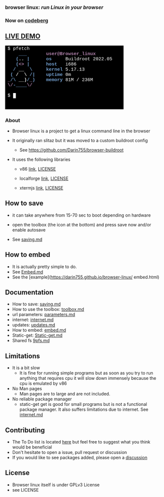 ### **browser linux:** _run Linux in your browser_

### **Now on [codeberg](https://codeberg.org/darin755/browser-linux)**

## [LIVE DEMO](https://darin755.github.io/browser-linux/)

<img src="docs/images/screenshot.png">

### About

 - Browser linux is a project to get a linux command line in the browser

 - It originally ran slitaz but it was moved to a custom buildroot config

   - See https://github.com/Darin755/browser-buildroot

 - It uses the following libraries

   - v86 [link](https://github.com/copy/v86), [LICENSE](https://github.com/Darin755/browser-linux/raw/master/lib/v86/LICENSE)

   - localforge [link](https://github.com/localForage/localForage), [LICENSE](https://github.com/Darin755/browser-linux/raw/master/lib/localForage/LICENSE)

   - xtermjs [link](https://github.com/xtermjs/xterm.js), [LICENSE](https://github.com/Darin755/browser-linux/raw/master/lib/xtermjs/LICENSE)

## How to save

 - it can take anywhere from 15-70 sec to boot depending on hardware

 - open the toolbox (the icon at the bottom) and press save now and/or enable autosave
 - See [saving.md](docs/saving.md)

## How to embed

 - It is actually pretty simple to do.
 - See [Embed.md](docs/embed.md)
 - See the [example](https://darin755.github.io/browser-linux/	embed.html)
 
## Documentation
 - How to save: [saving.md](docs.saving.md)
 - How to use the toolbox: [toolbox.md](docs/toolbox.md)
 - url parameters: [parameters.md](docs/parameters.md)
 - internet: [internet.md](docs/internet.md)
 - updates: [updates.md](docs/updates.md)
 - How to embed: [embed.md](docs/embed.md)
 - Static-get: [Static-get.md](docs/static-get.md)
 - Shared fs [9pfs.md](docs/9pfs.md)

## Limitations
 - It is a bit slow
   - It is fine for running simple programs but as soon as you try to run anything that requires cpu it will slow down immensely because the cpu is emulated by v86
 - No Man pages
   - Man pages are to large and are not included. 
 - No reliable package manager
   - static-get get is good for small programs but is not a functional package manager. It also suffers limitations due to internet. See [internet.md](docs/internet.md)

## Contributing
 - The To Do list is located [here](todo.md) but feel free to suggest what you think would be beneficial
 - Don't hesitate to open a issue, pull request or discussion
 - If you would like to see packages added, please open a [discussion](https://github.com/Darin755/browser-linux/discussions)

## License

 - Browser linux itself is under GPLv3 License
 - see LICENSE
